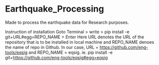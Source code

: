 # Earthquake_Processing
Made to process the earthquake data for Research purposes.

Instruction of installation
Goto Terminal > write > pip install -e git+URL#egg=REPO_NAME > Enter
Here URL denotes the URL of the repository that is to be installed in local machine and REPO_NAME denoes the name of repo in Github.
In our case, URL = https://github.com/eng-tools/eqsig and REPO_NAME = eqsig. ie. pip install -e git+https://github.com/eng-tools/eqsig#egg=eqsig

